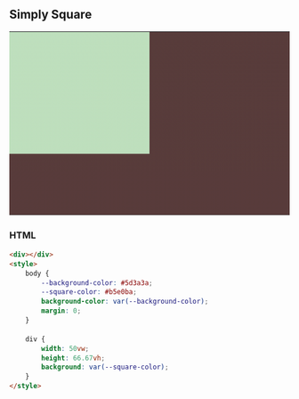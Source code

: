 ## Simply Square

![Simply Square](./simply-square.png)

### HTML

```HTML
<div></div>
<style>
    body {
        --background-color: #5d3a3a;
        --square-color: #b5e0ba;
        background-color: var(--background-color);
        margin: 0;
    }

    div {
        width: 50vw;
        height: 66.67vh;
        background: var(--square-color);
    }
</style>
```
